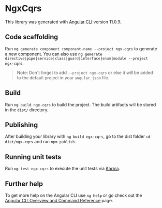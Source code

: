 # NgxCqrs

This library was generated with [Angular CLI](https://github.com/angular/angular-cli) version 11.0.9.

## Code scaffolding

Run `ng generate component component-name --project ngx-cqrs` to generate a new component. You can also use `ng generate directive|pipe|service|class|guard|interface|enum|module --project ngx-cqrs`.
> Note: Don't forget to add `--project ngx-cqrs` or else it will be added to the default project in your `angular.json` file. 

## Build

Run `ng build ngx-cqrs` to build the project. The build artifacts will be stored in the `dist/` directory.

## Publishing

After building your library with `ng build ngx-cqrs`, go to the dist folder `cd dist/ngx-cqrs` and run `npm publish`.

## Running unit tests

Run `ng test ngx-cqrs` to execute the unit tests via [Karma](https://karma-runner.github.io).

## Further help

To get more help on the Angular CLI use `ng help` or go check out the [Angular CLI Overview and Command Reference](https://angular.io/cli) page.
